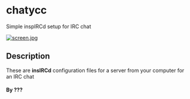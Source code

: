 # chatycc

Simple inspIRCd setup for IRC chat

[![screen.jpg](https://i.postimg.cc/qRzfmJy9/screen.jpg)](https://postimg.cc/47kFyT85)

## Description 
These are **insIRCd** configuration files for a server from your computer for an IRC chat

#### By ???
